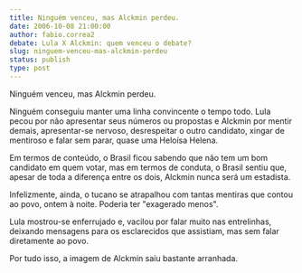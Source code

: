 ```yaml
---
title: Ninguém venceu, mas Alckmin perdeu.
date: 2006-10-08 21:00:00
author: fabio.correa2
debate: Lula X Alckmin: quem venceu o debate?
slug: ninguem-venceu-mas-alckmin-perdeu
status: publish 
type: post
---
```


Ninguém venceu, mas Alckmin perdeu.


Ninguém conseguiu manter uma linha convincente o tempo todo. Lula pecou por não apresentar seus números ou propostas e Alckmin por mentir demais, apresentar-se nervoso, desrespeitar o outro candidato, xingar de mentiroso e falar sem parar, quase uma Heloísa Helena.


Em termos de conteúdo, o Brasil ficou sabendo que não tem um bom candidato em quem votar, mas em termos de conduta, o Brasil sentiu que, apesar de toda a diferença entre os dois, Alckmin nunca será um estadista.


Infelizmente, ainda, o tucano se atrapalhou com tantas mentiras que contou ao povo, ontem à noite. Poderia ter "exagerado menos".


Lula mostrou-se enferrujado e, vacilou por falar muito nas entrelinhas, deixando mensagens para os esclarecidos que assistiam, mas sem falar diretamente ao povo.


Por tudo isso, a imagem de Alckmin saiu bastante arranhada.


